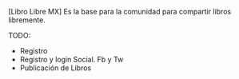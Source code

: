 [Libro Libre MX] Es la base para la comunidad para compartir libros libremente.

TODO:
- Registro
- Registro y login Social. Fb y Tw
- Publicación de Libros